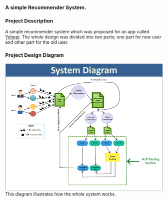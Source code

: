 ### A simple Recommender System.
### Project Description 
A simple recommender system which was proposed for an app called [Yehppi](https://play.google.com/store/apps/details?id=com.chr.happydeal).
The whole design was divided into two parts; one part for new user and other part for the old user.

### Project Design Diagram
![Diagrom](https://github.com/sharif4855/499-Senior-Design/blob/master/images/diagram_iamge.png)
This diagram illustrates how the whole system works.

